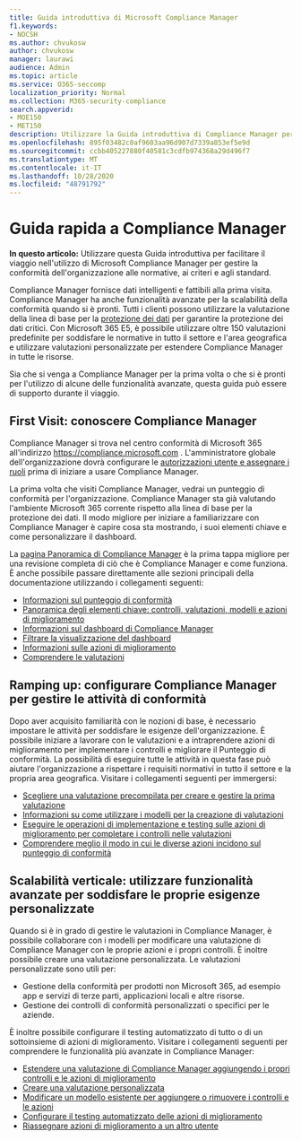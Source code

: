 ```yaml
---
title: Guida introduttiva di Microsoft Compliance Manager
f1.keywords:
- NOCSH
ms.author: chvukosw
author: chvukosw
manager: laurawi
audience: Admin
ms.topic: article
ms.service: O365-seccomp
localization_priority: Normal
ms.collection: M365-security-compliance
search.appverid:
- MOE150
- MET150
description: Utilizzare la Guida introduttiva di Compliance Manager per facilitare il percorso di comprensione, ottenere la configurazione e l'utilizzo di Compliance Manager.
ms.openlocfilehash: 895f03482c0af9603aa96d907d7339a853ef5e9d
ms.sourcegitcommit: ccbb405227880f40581c3cdfb974368a29d496f7
ms.translationtype: MT
ms.contentlocale: it-IT
ms.lasthandoff: 10/28/2020
ms.locfileid: "48791792"
---
```

# <a name="compliance-manager-quickstart"></a>Guida rapida a Compliance Manager

**In questo articolo:** Utilizzare questa Guida introduttiva per facilitare il viaggio nell'utilizzo di Microsoft Compliance Manager per gestire la conformità dell'organizzazione alle normative, ai criteri e agli standard.

Compliance Manager fornisce dati intelligenti e fattibili alla prima visita. Compliance Manager ha anche funzionalità avanzate per la scalabilità della conformità quando si è pronti. Tutti i clienti possono utilizzare la valutazione della linea di base per la [protezione dei dati](compliance-manager-assessments.md#data-protection-baseline-default-assessment) per garantire la protezione dei dati critici. Con Microsoft 365 E5, è possibile utilizzare oltre 150 valutazioni predefinite per soddisfare le normative in tutto il settore e l'area geografica e utilizzare valutazioni personalizzate per estendere Compliance Manager in tutte le risorse.

Sia che si venga a Compliance Manager per la prima volta o che si è pronti per l'utilizzo di alcune delle funzionalità avanzate, questa guida può essere di supporto durante il viaggio.

## <a name="first-visit-get-to-know-compliance-manager"></a>First Visit: conoscere Compliance Manager

Compliance Manager si trova nel centro conformità di Microsoft 365 all'indirizzo https://compliance.microsoft.com . L'amministratore globale dell'organizzazione dovrà configurare le [autorizzazioni utente e assegnare i ruoli](compliance-manager-setup.md#set-user-permissions-and-assign-roles) prima di iniziare a usare Compliance Manager.

La prima volta che visiti Compliance Manager, vedrai un punteggio di conformità per l'organizzazione. Compliance Manager sta già valutando l'ambiente Microsoft 365 corrente rispetto alla linea di base per la protezione dei dati. Il modo migliore per iniziare a familiarizzare con Compliance Manager è capire cosa sta mostrando, i suoi elementi chiave e come personalizzare il dashboard.

La [pagina Panoramica di Compliance Manager](compliance-manager.md) è la prima tappa migliore per una revisione completa di ciò che è Compliance Manager e come funziona. È anche possibile passare direttamente alle sezioni principali della documentazione utilizzando i collegamenti seguenti:

- [Informazioni sul punteggio di conformità](compliance-manager.md#understanding-your-compliance-score)
- [Panoramica degli elementi chiave: controlli, valutazioni, modelli e azioni di miglioramento](compliance-manager.md#key-elements-controls-assessments-templates-improvement-actions)
- [Informazioni sul dashboard di Compliance Manager](compliance-manager-setup.md#understand-the-compliance-manager-dashboard)
- [Filtrare la visualizzazione del dashboard](compliance-manager-setup.md#filtering-your-dashboard-view)
- [Informazioni sulle azioni di miglioramento](compliance-manager-setup.md#improvement-actions-page)
- [Comprendere le valutazioni](compliance-manager.md#assessments)

## <a name="ramping-up-configure-compliance-manager-to-manage-your-compliance-activities"></a>Ramping up: configurare Compliance Manager per gestire le attività di conformità

Dopo aver acquisito familiarità con le nozioni di base, è necessario impostare le attività per soddisfare le esigenze dell'organizzazione. È possibile iniziare a lavorare con le valutazioni e a intraprendere azioni di miglioramento per implementare i controlli e migliorare il Punteggio di conformità. La possibilità di eseguire tutte le attività in questa fase può aiutare l'organizzazione a rispettare i requisiti normativi in tutto il settore e la propria area geografica. Visitare i collegamenti seguenti per immergersi:

- [Scegliere una valutazione precompilata per creare e gestire la prima valutazione](compliance-manager-assessments.md)
- [Informazioni su come utilizzare i modelli per la creazione di valutazioni](compliance-manager-templates.md)
- [Eseguire le operazioni di implementazione e testing sulle azioni di miglioramento per completare i controlli nelle valutazioni](compliance-manager-improvement-actions.md)
- [Comprendere meglio il modo in cui le diverse azioni incidono sul punteggio di conformità](compliance-score-calculation.md)

## <a name="scaling-up-use-advanced-functionality-to-meet-your-custom-needs"></a>Scalabilità verticale: utilizzare funzionalità avanzate per soddisfare le proprie esigenze personalizzate

Quando si è in grado di gestire le valutazioni in Compliance Manager, è possibile collaborare con i modelli per modificare una valutazione di Compliance Manager con le proprie azioni e i propri controlli. È inoltre possibile creare una valutazione personalizzata. Le valutazioni personalizzate sono utili per:

- Gestione della conformità per prodotti non Microsoft 365, ad esempio app e servizi di terze parti, applicazioni locali e altre risorse.
- Gestione dei controlli di conformità personalizzati o specifici per le aziende.

È inoltre possibile configurare il testing automatizzato di tutto o di un sottoinsieme di azioni di miglioramento. Visitare i collegamenti seguenti per comprendere le funzionalità più avanzate in Compliance Manager:

- [Estendere una valutazione di Compliance Manager aggiungendo i propri controlli e le azioni di miglioramento](compliance-manager-assessments.md#extend-a-pre-built-assessment)
- [Creare una valutazione personalizzata](compliance-manager-assessments.md#create-your-own-custom-assessment)
- [Modificare un modello esistente per aggiungere o rimuovere i controlli e le azioni](compliance-manager-templates.md#modify-a-template)
- [Configurare il testing automatizzato delle azioni di miglioramento](compliance-manager-setup.md#set-up-automated-testing)
- [Riassegnare azioni di miglioramento a un altro utente](compliance-manager-setup.md#reassign-improvement-actions-to-another-user)